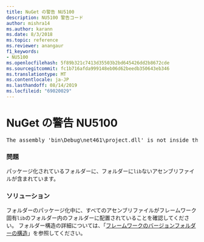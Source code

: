 ```yaml
---
title: NuGet の警告 NU5100
description: NU5100 警告コード
author: mishra14
ms.author: karann
ms.date: 8/3/2018
ms.topic: reference
ms.reviewer: anangaur
f1_keywords:
- NU5100
ms.openlocfilehash: 5f89b321c7413d35503b2bd645426dd2b8672cde
ms.sourcegitcommit: fc1b716afda999148eb06d62beedb350643eb346
ms.translationtype: MT
ms.contentlocale: ja-JP
ms.lasthandoff: 08/14/2019
ms.locfileid: "69020029"
---
```

# <a name="nuget-warning-nu5100"></a>NuGet の警告 NU5100
<pre>The assembly 'bin\Debug\net461\project.dll' is not inside the 'lib' folder and hence it won't be added as a reference when the package is installed into a project. Move it into the 'lib' folder if it needs to be referenced.</pre>

### <a name="issue"></a>問題

パッケージ化されているフォルダーに、フォルダーに`lib`ないアセンブリファイルが含まれています。


### <a name="solution"></a>ソリューション

フォルダーのパッケージ化中に、すべてのアセンブリファイルがフレームワーク固有`lib`のフォルダー内のフォルダーに配置されていることを確認してください。 フォルダー構造の詳細については、「[フレームワークのバージョンフォルダーの構造](../../create-packages/supporting-multiple-target-frameworks.md#framework-version-folder-structure)」を参照してください。

